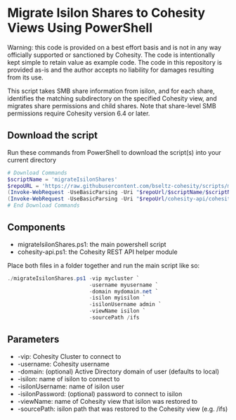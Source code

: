 # Migrate Isilon Shares to Cohesity Views Using PowerShell

Warning: this code is provided on a best effort basis and is not in any way officially supported or sanctioned by Cohesity. The code is intentionally kept simple to retain value as example code. The code in this repository is provided as-is and the author accepts no liability for damages resulting from its use.

This script takes SMB share information from isilon, and for each share, identifies the matching subdirectory on the specified Cohesity view, and migrates share permissions and child shares. Note that share-level SMB permissions require Cohesity version 6.4 or later.

## Download the script

Run these commands from PowerShell to download the script(s) into your current directory

```powershell
# Download Commands
$scriptName = 'migrateIsilonShares'
$repoURL = 'https://raw.githubusercontent.com/bseltz-cohesity/scripts/master/powershell'
(Invoke-WebRequest -UseBasicParsing -Uri "$repoUrl/$scriptName/$scriptName.ps1").content | Out-File "$scriptName.ps1"; (Get-Content "$scriptName.ps1") | Set-Content "$scriptName.ps1"
(Invoke-WebRequest -UseBasicParsing -Uri "$repoUrl/cohesity-api/cohesity-api.ps1").content | Out-File cohesity-api.ps1; (Get-Content cohesity-api.ps1) | Set-Content cohesity-api.ps1
# End Download Commands
```

## Components

* migrateIsilonShares.ps1: the main powershell script
* cohesity-api.ps1: the Cohesity REST API helper module

Place both files in a folder together and run the main script like so:

```powershell
./migrateIsilonShares.ps1 -vip mycluster `
                          -username myusername `
                          -domain mydomain.net `
                          -isilon myisilon `
                          -isilonUsername admin `
                          -viewName isilon `
                          -sourcePath /ifs
```

## Parameters

* -vip: Cohesity Cluster to connect to
* -username: Cohesity username
* -domain: (optional) Active Directory domain of user (defaults to local)
* -isilon: name of isilon to connect to
* -isilonUsername: name of isilon user
* -isilonPassword: (optional) password to connect to isilon
* -viewName: name of Cohesity view that isilon was restored to
* -sourcePath: isilon path that was restored to the Cohesity view (e.g. /ifs)
